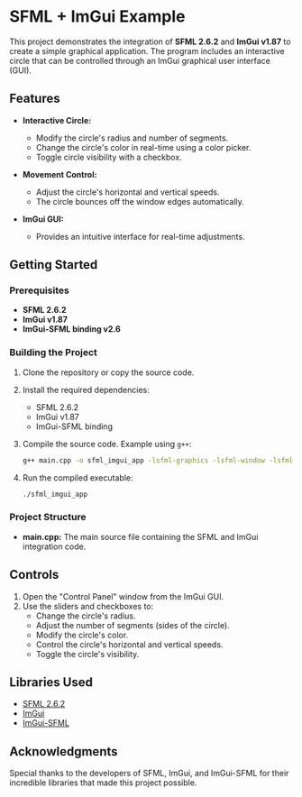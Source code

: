 # SFML + ImGui Example

This project demonstrates the integration of **SFML 2.6.2** and **ImGui v1.87** to create a simple graphical application. The program includes an interactive circle that can be controlled through an ImGui graphical user interface (GUI).

## Features

- **Interactive Circle:**
  - Modify the circle's radius and number of segments.
  - Change the circle's color in real-time using a color picker.
  - Toggle circle visibility with a checkbox.

- **Movement Control:**
  - Adjust the circle's horizontal and vertical speeds.
  - The circle bounces off the window edges automatically.

- **ImGui GUI:**
  - Provides an intuitive interface for real-time adjustments.

## Getting Started

### Prerequisites

- **SFML 2.6.2**
- **ImGui v1.87**
- **ImGui-SFML binding v2.6**

### Building the Project

1. Clone the repository or copy the source code.

2. Install the required dependencies:
   - SFML 2.6.2
   - ImGui v1.87
   - ImGui-SFML binding

3. Compile the source code. Example using `g++`:
   ```bash
   g++ main.cpp -o sfml_imgui_app -lsfml-graphics -lsfml-window -lsfml-system -limgui-sfml
   ```

4. Run the compiled executable:
   ```bash
   ./sfml_imgui_app
   ```

### Project Structure

- **main.cpp:** The main source file containing the SFML and ImGui integration code.

## Controls

1. Open the "Control Panel" window from the ImGui GUI.
2. Use the sliders and checkboxes to:
   - Change the circle's radius.
   - Adjust the number of segments (sides of the circle).
   - Modify the circle's color.
   - Control the circle's horizontal and vertical speeds.
   - Toggle the circle's visibility.

## Libraries Used

- [SFML 2.6.2](https://www.sfml-dev.org/download/sfml/2.6.2/)
- [ImGui](https://github.com/ocornut/imgui/releases/tag/v1.87)
- [ImGui-SFML](https://github.com/SFML/imgui-sfml/releases/tag/v2.6)


## Acknowledgments

Special thanks to the developers of SFML, ImGui, and ImGui-SFML for their incredible libraries that made this project possible.

